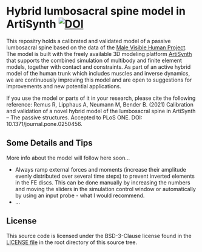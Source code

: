 # Hybrid lumbosacral spine model in ArtiSynth [![DOI](https://zenodo.org/badge/DOI/10.5281/zenodo.4453702.svg)](https://doi.org/10.5281/zenodo.4453702) 

This repositry holds a calibrated and validated model of a passive lumbosacral spine based on the data of the [Male Visible Human Project](https://www.nlm.nih.gov/research/visible/visible_human.html). The model is built with the freely available 3D modeling platform [ArtiSynth](https://www.artisynth.org) that supports the combined simulation of multibody and finite element models, together with contact and constraints. As part of an active hybrid model of the human trunk which includes muscles and inverse dynamics, we are continuously improving this model and are open to suggestions for improvements and new potential applications.  

If you use the model or parts of it in your research, please cite the following reference: 
Remus R, Lipphaus A, Neumann M, Bender B. (2021) Calibration and validation of a novel hybrid model of the lumbosacral spine in ArtiSynth – The passive structures. Accepted to PLoS ONE. DOI: 10.1371/journal.pone.0250456.


## Some Details and Tips

More info about the model will follow here soon...

- Always ramp external forces and moments (increase their amplitude evenly distributed over several time steps) to prevent inverted elements in the FE discs. This can be done manually by increasing the numbers and moving the sliders in the simulation control window or automatically by using an input probe - what I would recommend. 
- ...



## License
This source code is licensed under the BSD-3-Clause license found in the [LICENSE file](LICENSE.md) in the root directory of this source tree. 